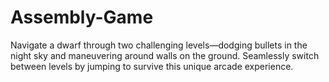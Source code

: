 # Assembly-Game
Navigate a dwarf through two challenging levels—dodging bullets in the night sky and maneuvering around walls on the ground. Seamlessly switch between levels by jumping to survive this unique arcade experience.
